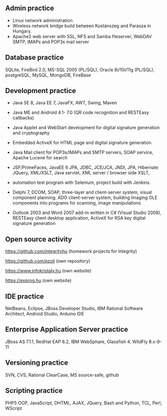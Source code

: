 ## Admin practice
- Linux network administration
- Wireless network bridge build between Kustánszeg and Parasza in Hungary.
- Apache2 web server with SSL, NFS and Samba fileserver, WebDAV SMTP, IMAPs and POP3s mail server

## Database practice
SQLite, FireBird 2.0, MS-SQL 2005 (PL/SQL), Oracle 8i/10i/11g (PL/SQL), postgreSQL, MySQL, MongoDB, FireBase

## Development practice
- Java SE 8, Java EE 7, JavaFX, AWT, Swing, Maven
- Java ME and Android 4.1- 7.0 (QR code recognition and RESTEasy callbacks)

- Java Applet and WebStart development for digital signature generation and cryptography 

- Embedded ActiveX for HTML page and digital signature generation

- Java Mail client for POP3s/IMAPs and SMTP servers, SOAP service, Apache Lucene for search

- JSF/PrimeFaces, JavaEE 6 JPA, JDBC, JCE/JCA, JNDI, JPA, Hibernate
JQuery, XML/XSLT, Java servlet, XML server / browser side XSLT,  

- automation test program with Selenium, project build with Jenkins.

- Delphi 7, DCOM, SOAP, three-layer and client-server system, visual component planning. ADO client-server system, building Imaging OLE components into programs for scanning, image manipulations

- Outlook 2003 and Word 2007 add-in written in C# (Visual Studio 2008), RESTEasy client desktop application, ActiveX for RSA key digital signature generation

## Open source activity
https://github.com/integrityhu (homework projects for Integrity)

https://github.com/pzoli (own repository)

https://www.infokristaly.hu (own website)

https://exprog.hu (own website)

## IDE practice
NetBeans, Eclipse, JBoss Developer Studio, IBM Rational Software Architect, Android Studio, Arduino IDE

## Enterprise Application Server practice
JBoss AS 7.1.1, RedHat EAP 6.2, IBM WebSphare, Glassfish 4, WildFly 8.x-9-11

## Versioning practice
SVN, CVS, Rational ClearCase, MS source-safe, github

## Scripting practice
PHP5 OOP, JavaScript, DHTML, AJAX, JQuery, Bash and Python, TCL, Perl, WScript
